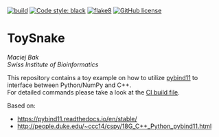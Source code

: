 [![build](https://github.com/AngryMaciek/ToySnake/workflows/build/badge.svg?branch=master)](https://github.com/AngryMaciek/ToySnake/actions?query=workflow%3Abuild)
[![Code style: black](https://img.shields.io/badge/code%20style-black-000000.svg)](https://github.com/psf/black)
[![flake8](https://github.com/AngryMaciek/ToySnake/workflows/flake8/badge.svg?branch=master)](https://github.com/AngryMaciek/ToySnake/actions?query=workflow%3Aflake8)
[![GitHub license](https://img.shields.io/github/license/AngryMaciek/ToySnake)](https://github.com/AngryMaciek/ToySnake/blob/master/LICENSE)

# ToySnake
*Maciej Bak  
Swiss Institute of Bioinformatics*

This repository contains a toy example on how to utilize [pybind11](https://github.com/pybind/pybind11) to interface between Python/NumPy and C++.  
For detailed commands please take a look at the [CI build file](.github/workflows/build.yml).

Based on:
* https://pybind11.readthedocs.io/en/stable/
* http://people.duke.edu/~ccc14/cspy/18G_C++_Python_pybind11.html
